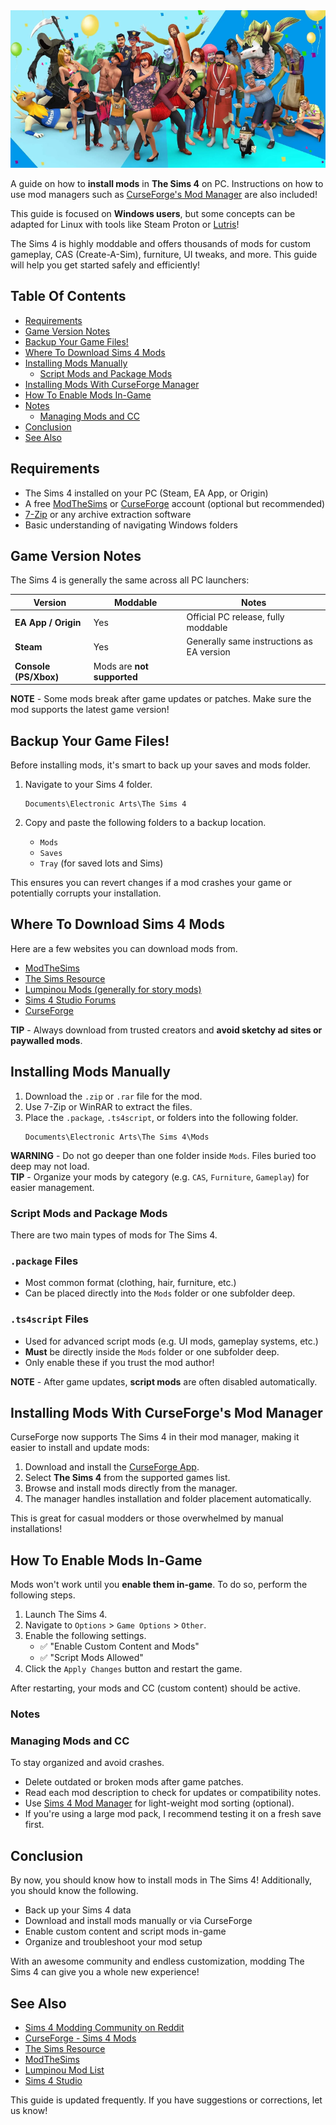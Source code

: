<div align="center"

![banner|800x400](./images/banner.png)

</div>

A guide on how to **install mods** in **The Sims 4** on PC. Instructions on how to use mod managers such as [CurseForge's Mod Manager](https://www.curseforge.com/sims4/mods) are also included!

This guide is focused on **Windows users**, but some concepts can be adapted for Linux with tools like Steam Proton or [Lutris](https://lutris.net/)!

The Sims 4 is highly moddable and offers thousands of mods for custom gameplay, CAS (Create-A-Sim), furniture, UI tweaks, and more. This guide will help you get started safely and efficiently!

## Table Of Contents
* [Requirements](#requirements)
* [Game Version Notes](#game-version-notes)
* [Backup Your Game Files!](#backup-your-game-files)
* [Where To Download Sims 4 Mods](#where-to-download-sims-4-mods)
* [Installing Mods Manually](#installing-mods-manually)
    * [Script Mods and Package Mods](#script-mods-and-package-mods)
* [Installing Mods With CurseForge Manager](#installing-mods-with-curseforges-mod-manager)
* [How To Enable Mods In-Game](#how-to-enable-mods-in-game)
* [Notes](#notes)
    * [Managing Mods and CC](#managing-mods-and-cc)
* [Conclusion](#conclusion)
* [See Also](#see-also)

## Requirements
* The Sims 4 installed on your PC (Steam, EA App, or Origin)
* A free [ModTheSims](https://modthesims.info/) or [CurseForge](https://www.curseforge.com/) account (optional but recommended)
* [7-Zip](https://www.7-zip.org/) or any archive extraction software
* Basic understanding of navigating Windows folders

## Game Version Notes
The Sims 4 is generally the same across all PC launchers:

| Version | Moddable | Notes |
|--------|---------- | ----- |
| **EA App / Origin** | Yes | Official PC release, fully moddable |
| **Steam** | Yes | Generally same instructions as EA version |
| **Console (PS/Xbox)** | Mods are **not supported** |

**NOTE** - Some mods break after game updates or patches. Make sure the mod supports the latest game version!

## Backup Your Game Files!
Before installing mods, it's smart to back up your saves and mods folder.

1. Navigate to your Sims 4 folder.
    ```
    Documents\Electronic Arts\The Sims 4
    ```

2. Copy and paste the following folders to a backup location.
    * `Mods`
    * `Saves`
    * `Tray` (for saved lots and Sims)

This ensures you can revert changes if a mod crashes your game or potentially corrupts your installation.

## Where To Download Sims 4 Mods
Here are a few websites you can download mods from.

- [ModTheSims](https://modthesims.info/)
- [The Sims Resource](https://www.thesimsresource.com/)
- [Lumpinou Mods (generally for story mods)](https://www.lumpinou.com/)
- [Sims 4 Studio Forums](https://sims4studio.com/)
- [CurseForge](https://www.curseforge.com/sims4/mods)

**TIP** - Always download from trusted creators and **avoid sketchy ad sites or paywalled mods**.

## Installing Mods Manually
1. Download the `.zip` or `.rar` file for the mod.
2. Use 7-Zip or WinRAR to extract the files.
3. Place the `.package`, `.ts4script`, or folders into the following folder.
    ```
    Documents\Electronic Arts\The Sims 4\Mods
    ```
**WARNING** - Do not go deeper than one folder inside `Mods`. Files buried too deep may not load.  
**TIP** - Organize your mods by category (e.g. `CAS`, `Furniture`, `Gameplay`) for easier management.

### Script Mods and Package Mods
There are two main types of mods for The Sims 4.

### `.package` Files
- Most common format (clothing, hair, furniture, etc.)
- Can be placed directly into the `Mods` folder or one subfolder deep.

### `.ts4script` Files
- Used for advanced script mods (e.g. UI mods, gameplay systems, etc.)
- **Must** be directly inside the `Mods` folder or one subfolder deep.
- Only enable these if you trust the mod author!

**NOTE** - After game updates, **script mods** are often disabled automatically.

## Installing Mods With CurseForge's Mod Manager
CurseForge now supports The Sims 4 in their mod manager, making it easier to install and update mods:

1. Download and install the [CurseForge App](https://www.curseforge.com/download/app).
2. Select **The Sims 4** from the supported games list.
3. Browse and install mods directly from the manager.
4. The manager handles installation and folder placement automatically.

This is great for casual modders or those overwhelmed by manual installations!

## How To Enable Mods In-Game
Mods won't work until you **enable them in-game**. To do so, perform the following steps.

1. Launch The Sims 4.
2. Navigate to `Options` > `Game Options` > `Other`.
3. Enable the following settings.
    - ✅ "Enable Custom Content and Mods"
    - ✅ "Script Mods Allowed"
4. Click the `Apply Changes` button and restart the game.

After restarting, your mods and CC (custom content) should be active.

### Notes
### Managing Mods and CC
To stay organized and avoid crashes.

- Delete outdated or broken mods after game patches.
- Read each mod description to check for updates or compatibility notes.
- Use [Sims 4 Mod Manager](https://www.modmanager.site/) for light-weight mod sorting (optional).
- If you're using a large mod pack, I recommend testing it on a fresh save first.

## Conclusion
By now, you should know how to install mods in The Sims 4! Additionally, you should know the following.

* Back up your Sims 4 data
* Download and install mods manually or via CurseForge
* Enable custom content and script mods in-game
* Organize and troubleshoot your mod setup

With an awesome community and endless customization, modding The Sims 4 can give you a whole new experience!

## See Also
* [Sims 4 Modding Community on Reddit](https://www.reddit.com/r/thesims/)
* [CurseForge - Sims 4 Mods](https://www.curseforge.com/sims4/mods)
* [The Sims Resource](https://www.thesimsresource.com/)
* [ModTheSims](https://modthesims.info/)
* [Lumpinou Mod List](https://www.lumpinou.com/)
* [Sims 4 Studio](https://sims4studio.com/)

This guide is updated frequently. If you have suggestions or corrections, let us know!